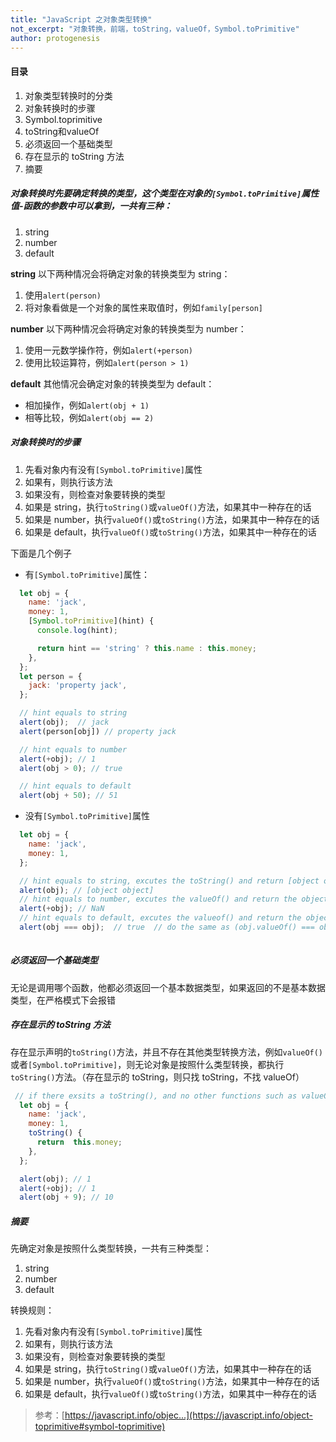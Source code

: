 ```yaml
---
title: "JavaScript 之对象类型转换"
not_excerpt: "对象转换，前端，toString，valueOf，Symbol.toPrimitive"
author: protogenesis
---
```


#### 目录

1. 对象类型转换时的分类
2. 对象转换时的步骤
3. Symbol.toprimitive
4. toString和valueOf
5. 必须返回一个基础类型
6. 存在显示的 toString 方法
7. 摘要

##### 对象转换时先要确定转换的类型，这个类型在对象的`[Symbol.toPrimitive]`属性值-函数的参数中可以拿到，一共有三种：

1. string
2. number
3. default

**string**
以下两种情况会将确定对象的转换类型为 string：

1. 使用`alert(person)`
2. 将对象看做是一个对象的属性来取值时，例如`family[person]`

**number**
以下两种情况会将确定对象的转换类型为 number：

1. 使用一元数学操作符，例如`alert(+person)`
2. 使用比较运算符，例如`alert(person > 1)`

**default**
其他情况会确定对象的转换类型为 default：

- 相加操作，例如`alert(obj + 1)`
- 相等比较，例如`alert(obj == 2)`

##### 对象转换时的步骤

1. 先看对象内有没有`[Symbol.toPrimitive]`属性
2. 如果有，则执行该方法
3. 如果没有，则检查对象要转换的类型
4. 如果是 string，执行`toString()`或`valueOf()`方法，如果其中一种存在的话
5. 如果是 number，执行`valueOf()`或`toString()`方法，如果其中一种存在的话
6. 如果是 default，执行`valueOf()`或`toString()`方法，如果其中一种存在的话

下面是几个例子

- 有`[Symbol.toPrimitive]`属性：

```javascript
  let obj = {
    name: 'jack',
    money: 1,
    [Symbol.toPrimitive](hint) {
      console.log(hint);

      return hint == 'string' ? this.name : this.money;
    },
  };
  let person = {
    jack: 'property jack',
  };

  // hint equals to string
  alert(obj);  // jack
  alert(person[obj]) // property jack

  // hint equals to number
  alert(+obj); // 1
  alert(obj > 0); // true

  // hint equals to default
  alert(obj + 50); // 51
```

- 没有`[Symbol.toPrimitive]`属性

```javascript
  let obj = {
    name: 'jack',
    money: 1,
  };

  // hint equals to string, excutes the toString() and return [object object]
  alert(obj); // [object object]
  // hint equals to number, excutes the valueOf() and return the object itself
  alert(+obj); // NaN  
  // hint equals to default, excutes the valueof() and return the object itself
  alert(obj === obj);  // true  // do the same as (obj.valueOf() === obj);
  
```

##### 必须返回一个基础类型

无论是调用哪个函数，他都必须返回一个基本数据类型，如果返回的不是基本数据类型，在严格模式下会报错

##### 存在显示的 toString 方法

存在显示声明的`toString()`方法，并且不存在其他类型转换方法，例如`valueOf()`或者`[Symbol.toPrimitive]`，则无论对象是按照什么类型转换，都执行`toString()`方法。（存在显示的 toString，则只找 toString，不找 valueOf）

```javascript
 // if there exsits a toString(), and no other functions such as valueOf() or [symbol.toPromitive], then all the conversions will excute toString()
  let obj = {
    name: 'jack',
    money: 1,
    toString() {
      return  this.money;
    },
  };

  alert(obj); // 1
  alert(+obj); // 1 
  alert(obj + 9); // 10
```

##### 摘要

先确定对象是按照什么类型转换，一共有三种类型：

1. string
2. number
3. default

转换规则：

1. 先看对象内有没有`[Symbol.toPrimitive]`属性
2. 如果有，则执行该方法
3. 如果没有，则检查对象要转换的类型
4. 如果是 string，执行`toString()`或`valueOf()`方法，如果其中一种存在的话
5. 如果是 number，执行`valueOf()`或`toString()`方法，如果其中一种存在的话
6. 如果是 default，执行`valueOf()`或`toString()`方法，如果其中一种存在的话

> 参考：[https://javascript.info/objec...](https://javascript.info/object-toprimitive#symbol-toprimitive)